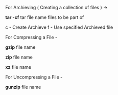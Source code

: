 For Archieving ( Creating a collection of files ) ->

**tar -cf** tar file name files to be part of

c - Create Archieve
f - Use specified Archieved file

For Compressing a File -

**gzip** file name

**zip** file name

**xz** file name

For Uncompressing a File -

**gunzip** file name
